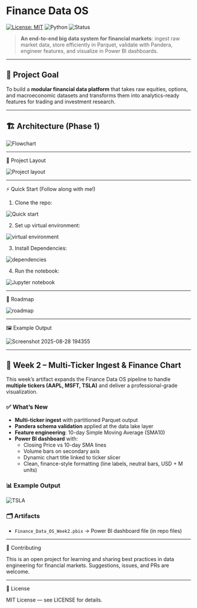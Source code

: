 # Finance Data OS

[![License: MIT](https://img.shields.io/badge/License-MIT-blue.svg)](LICENSE)
![Python](https://img.shields.io/badge/python-3.11+-blue.svg)
![Status](https://img.shields.io/badge/status-active-success.svg)

> **An end-to-end big data system for financial markets**: ingest raw market data, store efficiently in Parquet, validate with Pandera, engineer features, and visualize in Power BI dashboards.

---

## 🚀 Project Goal

To build a **modular financial data platform** that takes raw equities, options, and macroeconomic datasets and transforms them into analytics-ready features for trading and investment research.


---
## 🏗️ Architecture (Phase 1)

![Flowchart](https://github.com/user-attachments/assets/9b7a24d8-e616-46a8-937c-0190c9efb4ed)

---

📂 Project Layout

![Project layout](https://github.com/user-attachments/assets/05c9f00b-b75e-4d76-99a0-990fe388828f)

---

⚡ Quick Start (Follow along with me!)

1. Clone the repo:

![Quick start](https://github.com/user-attachments/assets/9c55d018-1f03-4d41-94c7-22eef2cbe481)

2. Set up virtual environment:

![virtual environment](https://github.com/user-attachments/assets/6e670fa6-0e35-4667-8baf-138b5d87363d)

3. Install Dependencies:

![dependencies](https://github.com/user-attachments/assets/6fb5db89-88ed-459d-a833-ef7797e57a54)

4. Run the notebook:

![Jupyter notebook](https://github.com/user-attachments/assets/8ffd40a2-ec9d-4452-ac9a-efad5450b042)

---

📅 Roadmap

![roadmap](https://github.com/user-attachments/assets/87fd6d22-4737-4d7f-bb6a-16f93dfa9187)

---

🖼️ Example Output

![Screenshot 2025-08-28 194355](https://github.com/user-attachments/assets/99ec77f1-4f78-4d5a-9c43-0d968fe5a17e)

---
## 🚢 Week 2 – Multi-Ticker Ingest & Finance Chart

This week’s artifact expands the Finance Data OS pipeline to handle **multiple tickers (AAPL, MSFT, TSLA)** and deliver a professional-grade visualization.

### ✅ What’s New
- **Multi-ticker ingest** with partitioned Parquet output  
- **Pandera schema validation** applied at the data lake layer  
- **Feature engineering**: 10-day Simple Moving Average (SMA10)  
- **Power BI dashboard** with:
  - Closing Price vs 10-day SMA lines  
  - Volume bars on secondary axis  
  - Dynamic chart title linked to ticker slicer  
  - Clean, finance-style formatting (line labels, neutral bars, USD + M units)  

### 📊 Example Output

![TSLA](https://github.com/user-attachments/assets/7425391e-47fc-4b47-acfe-91a0d8a9c100)

### 🗂️ Artifacts

- `Finance_Data_OS_Week2.pbix` → Power BI dashboard file (in repo files)

---



🤝 Contributing

This is an open project for learning and sharing best practices in data engineering for financial markets.
Suggestions, issues, and PRs are welcome.

---

📜 License

MIT License — see LICENSE for details.

